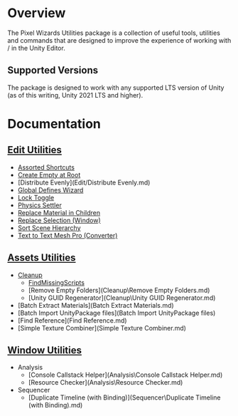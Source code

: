 # Overview

The Pixel Wizards Utilities package is a collection of useful tools, utilities and commands that are designed to improve the experience of working with / in the Unity Editor.

## Supported Versions

The package is designed to work with any supported LTS version of Unity (as of this writing, Unity 2021 LTS and higher).

# Documentation

##  [Edit Utilities](Edit\index.md) 

-  [Assorted Shortcuts](Edit/AssortedShortcuts.md) 
-  [Create Empty at Root](Edit/CreateEmptyatRoot.md) 
-  [Distribute Evenly](Edit/Distribute Evenly.md) 
-  [Global Defines Wizard](Edit/GlobalDefinesWizard.md) 
-  [Lock Toggle](Edit/LockToggle.md) 
-  [Physics Settler](Edit/PhysicsSettler.md) 
-  [Replace Material in Children](Edit/ReplaceMaterialinChildren.md) 
-  [Replace Selection (Window)](Edit/ReplaceSelection.md) 
-  [Sort Scene Hierarchy](Edit/SortSceneHierarchy.md) 
-  [Text to Text Mesh Pro (Converter)](Edit/TexttoTextMeshPro.md) 

## [Assets Utilities](Assets\index.md)

- [Cleanup](Cleanup.md) 
  -  [FindMissingScripts](Cleanup\FindMissingScripts.md) 
  -  [Remove Empty Folders](Cleanup\Remove Empty Folders.md) 
  -  [Unity GUID Regenerator](Cleanup\Unity GUID Regenerator.md) 
- [Batch Extract Materials](Batch Extract Materials.md) 
- [Batch Import UnityPackage files](Batch Import UnityPackage files) 
- [Find Reference](Find Reference.md) 
- [Simple Texture Combiner](Simple Texture Combiner.md) 

##  [Window Utilities](Window\index.md) 

- Analysis
  -  [Console Callstack Helper](Analysis\Console Callstack Helper.md) 
  -  [Resource Checker](Analysis\Resource Checker.md) 
- Sequencer
  -  [Duplicate Timeline (with Binding)](Sequencer\Duplicate Timeline (with Binding).md) 



